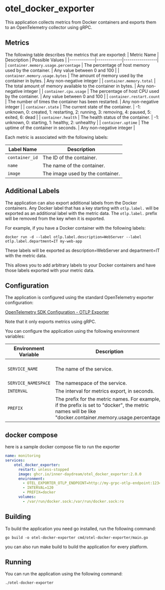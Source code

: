 # otel_docker_exporter

This application collects metrics from Docker containers and exports them to an OpenTelemetry collector using gRPC.

## Metrics

The following table describes the metrics that are exported:
| Metric Name | Description | Possible Values |
|-------------|-------------|-----------------|
| `container.memory.usage.percentage` | The percentage of host memory used by the container. | Any value between 0 and 100 |
| `container.memory.usage.bytes` | The amount of memory used by the container in bytes. | Any non-negative integer |
| `container.memory.total` | The total amount of memory available to the container in bytes. | Any non-negative integer |
| `container.cpu.usage` | The percentage of host CPU used by the container. | Any value between 0 and 100 |
| `container.restart.count` | The number of times the container has been restarted. | Any non-negative integer |
| `container.state` | The current state of the container. | -1: unknown, 0: created, 1: restarting, 2: running, 3: removing, 4: paused, 5: exited, 6: dead |
| `container.health` | The health status of the container. | -1: unknown, 0: starting, 1: healthy, 2: unhealthy |
| `container.uptime` | The uptime of the container in seconds. | Any non-negative integer |


Each metric is associated with the following labels:

| Label Name | Description |
|------------|-------------|
| `container_id` | The ID of the container. |
| `name` | The name of the container. |
| `image` | The image used by the container. |


## Additional Labels

The application can also export additional labels from the Docker containers. Any Docker label that has a key starting with `otlp.label.` will be exported as an additional label with the metric data. The `otlp.label.` prefix will be removed from the key when it is exported.

For example, if you have a Docker container with the following labels:

```shell
docker run -d --label otlp.label.description=WebServer --label otlp.label.department=IT my-web-app
```

These labels will be exported as description=WebServer and department=IT with the metric data.

This allows you to add arbitrary labels to your Docker containers and have those labels exported with your metric data.


## Configuration

The application is configured using the standard OpenTelemetry exporter configuration:

[OpenTelemetry SDK Configuration - OTLP Exporter](https://opentelemetry.io/docs/languages/sdk-configuration/otlp-exporter/)

Note that it only exports metrics using gRPC.

You can configure the application using the following environment variables:

| Environment Variable | Description | Default Value |
| -------------------- | ----------- | ------------- |
| `SERVICE_NAME`       | The name of the service. | "otel-docker-exporter" |
| `SERVICE_NAMESPACE`  | The namespace of the service. | "default" |
| `INTERVAL`           | The interval for metrics export, in seconds. | 15 |
| `PREFIX`             | The prefix for the metric names. For example, if the prefix is set to "docker", the metric names will be like "docker.container.memory.usage.percentage". | "" |


## docker compose

here is a sample docker compose file to run the exporter

```yaml
name: monitoring
services:
    otel_docker_exporter:
      restart: unless-stopped
      image: ghcr.io/inner-daydream/otel_docker_exporter:2.0.0
      environment:
        - OTEL_EXPORTER_OTLP_ENDPOINT=http://my-grpc-otlp-endpoint:12345
        - INTERVAL=120
        - PREFIX=docker
      volumes:
        - /var/run/docker.sock:/var/run/docker.sock:ro
```

## Building

To build the application you need go installed, run the following command:

```shell
go build -o otel-docker-exporter cmd/otel-docker-exporter/main.go
```

you can also run make build to build the application for every platform.

## Running
You can run the application using the following command:

```shell
./otel-docker-exporter
```